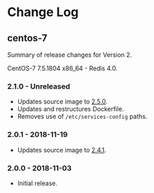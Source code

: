 # Change Log

## centos-7

Summary of release changes for Version 2.

CentOS-7 7.5.1804 x86_64 - Redis 4.0.

### 2.1.0 - Unreleased

- Updates source image to [2.5.0](https://github.com/jdeathe/centos-ssh/releases/tag/2.5.0).
- Updates and restructures Dockerfile.
- Removes use of `/etc/services-config` paths.

### 2.0.1 - 2018-11-19

- Updates source image to [2.4.1](https://github.com/jdeathe/centos-ssh/releases/tag/2.4.1).

### 2.0.0 - 2018-11-03

- Initial release.

